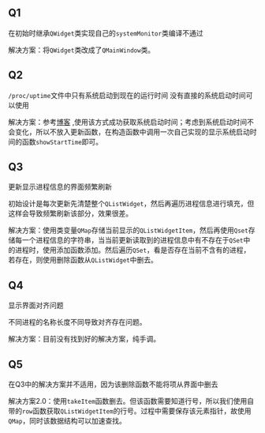 ## Q1

在初始时继承`QWidget`类实现自己的`systemMonitor`类编译不通过

解决方案：将`QWidget`类改成了`QMainWindow`类。

## Q2

`/proc/uptime`文件中只有系统启动到现在的运行时间 没有直接的系统启动时间可以使用

解决方案：参考[博客](https://www.cnblogs.com/alantu2018/p/8468715.html) ,使用该方式成功获取系统启动时间；考虑到系统启动时间不会变化，所以不放入更新函数，在构造函数中调用一次自己实现的显示系统启动时间的函数`showStartTime`即可。

## Q3 

更新显示进程信息的界面频繁刷新

初始设计是每次更新先清楚整个`QListWidget`，然后再遍历进程信息进行填充，但这样会导致频繁刷新该部分，效果很差。

解决方案：使用类变量`QMap`存储当前显示的`QListWidgetItem`，然后再使用`Qset`存储每一个进程信息的字符串，当当前更新读取到的进程信息中有不存在于`QSet`中的进程时，使用添加函数添加。然后遍历`QSet`，看是否存在当前不含有的进程，若存在，则使用删除函数从`QListWidget`中删去。

## Q4

显示界面对齐问题

不同进程的名称长度不同导致对齐存在问题。

解决方案：目前没有找到好的解决方案，纯手调。

## Q5

在Q3中的解决方案并不适用，因为该删除函数不能将项从界面中删去

解决方案2.0：使用`takeItem`函数删去。但该函数需要知道行号，所以我们使用自带的`row`函数获取`QListWidgetItem`的行号。过程中需要保存该元素指针，故使用`QMap`，同时该数据结构可以加速查找。
